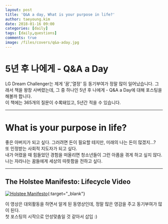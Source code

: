 ```yaml
---
layout: post
title: 'Q&A a day, What is your purpose in life?'
author: taeyoung.kim
date: 2018-01-16 09:00
categories: [daily]
tags: [daily,questions]
comments: true
image: /files/covers/q&a-aday.jpg
---
```



# 5년 후 나에게 - Q&A a Day
<!--more-->
LG Dream Challenger는 제게 '꿈','열정' 등 동기부여가 정말 많이 일어났습니다.
그래서 책을 왕창 사버렸는데, 그 중 하나인 5년 후 나에게 - Q&A a Day에 대해 포스팅을 해볼까 합니다.
<br />이 책에는 365개의 질문이 수록돼있고, 5년간 적을 수 있습니다.

---------------------------------------

# What is your purpose in life?
좋은 아버지가 되고 싶다. 그러려면 돈이 필요할 테지만, 미래의 나는 돈이 많겠지…?<br />
또 인정받는 사회적 지도자가 되고 싶다.<br />
내가 어렸을 때 힘들었던 경험을 떠올리면 청소년들이 그런 아픔을 겪게 하고 싶지 않다. <br />
나는 자라나는 꿈들에게 세상의 따뜻함을 전하고 싶다.

---------------------------------------

## The Holstee Manifesto: Lifecycle Video
[![Holstee Manifesto](https://img.youtube.com/vi/QDmt_t6umoY/0.jpg)](https://youtu.be/QDmt_t6umoY ){:target="_blank"}

이 영상은 대외활동을 하면서 알게 된 동영상인데, 정말 많은 영감을 주고 동기부여가 많이 된다.
<br />
첫 포스팅의 시작으로 안성맞춤일 것 같아서 삽입 :)